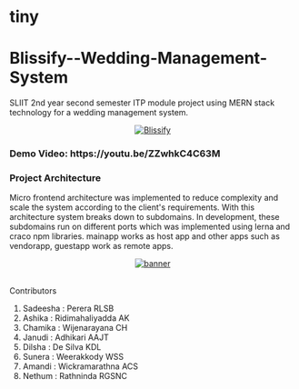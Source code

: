 # tiny

# Blissify--Wedding-Management-System

SLIIT 2nd year second semester ITP module project using MERN stack technology for a wedding management system.

<p align="center">
<a href="https://ibb.co/q7HjVZs"><img src="https://i.ibb.co/5GQ4w78/Screenshot-2024-05-08-101902.png" alt="Blissify" border="0"></a>
</p>

<h3>Demo Video: https://youtu.be/ZZwhkC4C63M </h3>

<h3>Project Architecture</h3>

Micro frontend architecture was implemented to reduce complexity and scale the system according to the client's requirements. With this architecture system breaks down to subdomains. In development, these subdomains run on different ports which was implemented using lerna and craco npm libraries. mainapp works as host app and other apps such as vendorapp, guestapp work as remote apps.

<p align="center">
<a href="https://ibb.co/JdG5BDY"><img src="https://i.ibb.co/sPNym8T/banner.png" alt="banner" border="0"></a><br /><a target='_blank' href='https://imgbb.com/'></a><br /></p>

Contributors

1. Sadeesha : Perera RLSB
1. Ashika : Ridimahaliyadda AK
1. Chamika : Wijenarayana CH
1. Janudi : Adhikari AAJT
1. Dilsha : De Silva KDL
1. Sunera : Weerakkody WSS
1. Amandi : Wickramarathna ACS
1. Nethum : Rathninda RGSNC
